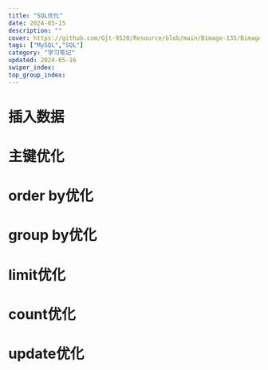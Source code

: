 ```yaml
---
title: "SQL优化"
date: 2024-05-15
description: ""
cover: https://github.com/Gjt-9520/Resource/blob/main/Bimage-135/Bimage17.jpg?raw=true
tags: ["MySQL","SQL"]
category: "学习笔记"
updated: 2024-05-16
swiper_index: 
top_group_index: 
---
```


# 插入数据



# 主键优化

# order by优化

# group by优化

# limit优化

# count优化

# update优化